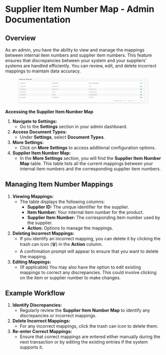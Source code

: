 # Supplier Item Number Map - Admin Documentation

## **Overview**

As an admin, you have the ability to view and manage the mappings between internal item numbers and supplier item numbers. This feature ensures that discrepancies between your system and your suppliers' systems are handled efficiently. You can review, edit, and delete incorrect mappings to maintain data accuracy.

<figure><img src="../../../../../.gitbook/assets/Bildschirmfoto 2024-05-15 um 13.24.17 (1).png" alt=""><figcaption></figcaption></figure>

**Accessing the Supplier Item Number Map**

1. **Navigate to Settings:**
   * Go to the **Settings** section in your admin dashboard.
2. **Access Document Types:**
   * Under **Settings**, select **Document Types**.
3. **More Settings:**
   * Click on **More Settings** to access additional configuration options.
4. **Supplier Item Number Map:**
   * In the **More Settings** section, you will find the **Supplier Item Number Map** table. This table lists all the current mappings between your internal item numbers and the corresponding supplier item numbers.

## **Managing Item Number Mappings**

1. **Viewing Mappings:**
   * The table displays the following columns:
     * **Supplier ID:** The unique identifier for the supplier.
     * **Item Number:** Your internal item number for the product.
     * **Supplier Item Number:** The corresponding item number used by the supplier.
     * **Action:** Options to manage the mappings.
2. **Deleting Incorrect Mappings:**
   * If you identify an incorrect mapping, you can delete it by clicking the trash can icon (🗑) in the **Action** column.
   * A confirmation prompt will appear to ensure that you want to delete the mapping.
3. **Editing Mappings:**
   * (If applicable) You may also have the option to edit existing mappings to correct any discrepancies. This could involve clicking on the item or supplier number to make changes.

## **Example Workflow**

1. **Identify Discrepancies:**
   * Regularly review the **Supplier Item Number Map** to identify any discrepancies or incorrect mappings.
2. **Delete Incorrect Mappings:**
   * For any incorrect mappings, click the trash can icon to delete them.
3. **Re-enter Correct Mappings:**
   * Ensure that correct mappings are entered either manually during the next transaction or by editing the existing entries if the system supports it.